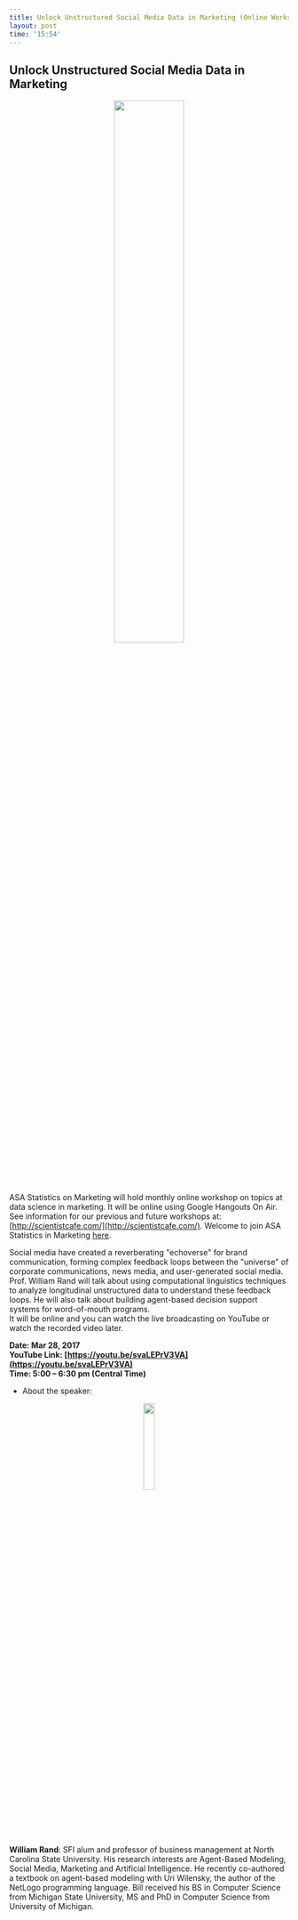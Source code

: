```yaml
---
title: Unlock Unstructured Social Media Data in Marketing (Online Workshop)
layout: post
time: '15:54'
---
```


## Unlock Unstructured Social Media Data in Marketing 

<p align="center">
  <img src="http://linhui.org/images/Jokes/socialmedia.png"  width="50%" />
</p>




ASA Statistics on Marketing will hold monthly online workshop on topics at data science in marketing. 
It will be online using Google Hangouts On Air. See information for our previous and 
future workshops at: [http://scientistcafe.com/](http://scientistcafe.com/).  Welcome to join ASA Statistics in Marketing 
[here](http://community.amstat.org/statisticsinmarketingsection/home).  

Social media have created a reverberating "echoverse" for brand communication, forming complex feedback loops between 
the "universe" of corporate communications, news media, and user-generated social media. Prof. William Rand will 
talk about using computational linguistics techniques to analyze longitudinal unstructured data to understand these 
feedback loops. He will also talk about building agent-based decision support systems for word-of-mouth programs.  
It will be online and you can watch the live broadcasting on YouTube or watch the recorded video later. 


**Date: Mar 28,  2017**  
**YouTube Link: [https://youtu.be/svaLEPrV3VA](https://youtu.be/svaLEPrV3VA)**  
**Time: 5:00 – 6:30 pm (Central Time)**  

- About the speaker: 

<p align="center">
  <img src="http://scientistcafe.com/images/Rand.png" width="20%" />
</p>

**William Rand**: SFI alum and professor of business management at North Carolina State University. 
His research interests are Agent-Based Modeling, Social Media, Marketing and Artificial Intelligence. 
He recently co-authored a textbook on agent-based modeling with Uri Wilensky, the author of the NetLogo 
programming language. Bill received his BS in Computer Science from Michigan State University, MS and PhD in 
Computer Science from University of Michigan. 